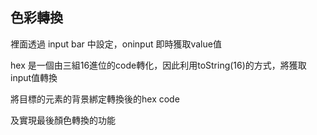 ## 色彩轉換

裡面透過 input bar 中設定，oninput  即時獲取value值

hex 是一個由三組16進位的code轉化，因此利用toString(16)的方式，將獲取input值轉換

將目標的元素的背景綁定轉換後的hex code

及實現最後顏色轉換的功能
